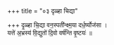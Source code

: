+++
title = "०३ दृळ्हा चिद्या"

+++
दृ॒ळ्हा चि॒द्या वन॒स्पती॑न्क्ष्म॒या दर्ध॒र्ष्योज॑सा ।  
यत्ते॑ अ॒भ्रस्य॑ वि॒द्युतो॑ दि॒वो वर्ष॑न्ति वृ॒ष्टयः॑ ॥